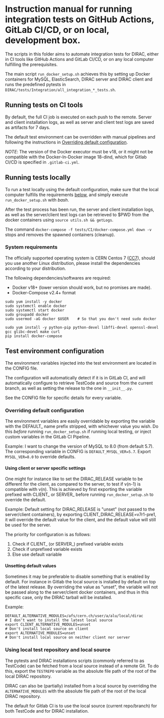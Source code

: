 # Instruction manual for running integration tests on GitHub Actions, GitLab CI/CD, or on local, development box.

The scripts in this folder aims to automate integration tests for DIRAC, either in CI tools like GitHub Actions and GitLab CI/CD, or on any local computer fulfilling the prerequisites.

The main script `run_docker_setup.sh` achieves this by setting up Docker containers for MySQL, ElasticSearch, DIRAC server and DIRAC client and runs the predefined pytests in `DIRAC/tests/Integration/all_integration_*_tests.sh`.


## Running tests on CI tools

By default, the full CI job is executed on each push to the remote. Server and client installation logs, as well as server and client test logs are saved as artifacts for 7 days. 

The default test environment can be overridden with manual pipelines and following the instructions in [Overriding default configuration](#overriding-default-configuration). 

*NOTE*: The version of the Docker executor must be v18, or it might not be compatible with the Docker-In-Docker image 18-dind, which for Gitlab CI/CD is specified in `.gitlab-ci.yml`.

## Running tests locally
To run a test locally using the default configuration, make sure that the local computer fulfills the requirements [below](#system-requirements), and simply execute `run_docker_setup.sh` with *bash*. 

After the test process has been run, the server and client installation logs, as well as the server/client test logs can be retrieved to $PWD from the docker containers using `source utils.sh && getLogs`.

The command `docker-compose -f tests/CI/docker-compose.yml down -v` stops and removes the spawned containers (cleanup). 

### System requirements

The officially supported operating system is CERN Centos 7 ([CC7](http://linux.web.cern.ch/linux/centos7/)), should you use another Linux distribution, please install the dependencies according to your distribution. 

The following dependencies/softwares are required:
* Docker v18+ (lower version should work, but no promises are made). 
* Docker-Compose v2.4+ format

```
sudo yum install -y docker
sudo systemctl enable docker
sudo systemctl start docker
sudo groupadd docker
sudo usermod -aG docker $USER    # So that you don't need sudo docker

sudo yum install -y python-pip python-devel libffi-devel openssl-devel gcc glibc-devel make curl
pip install docker-compose
```

## Test environment configuration

The environment variables injected into the test environment are located in the CONFIG file. 

The configuration will automatically detect if it is in GitLab CI, and will automatically configure to retrieve TestCode and source from the current branch, as well as setting the release to the one in `__init__.py`. 

See the CONFIG file for specific details for every variable. 

### Overriding default configuration

The environment variables are easily overridable by exporting the variable with the DEFAULT_ name prefix stripped, with whichever value you wish. Do this _before_ running `run_docker_setup.sh` if running local testing, or inject custom variables in the GitLab CI Pipeline. 

Example:
I want to change the version of MySQL to 8.0 (from default 5.7). The corresponding variable in CONFIG is `DEFAULT_MYSQL_VER=5.7`. Export `MYSQL_VER=8.0` to override defaults. 

#### Using client or server specific settings

One might for instance like to set the DIRAC_RELEASE variable to be different for the client, as compared to the server, to test if v(n-1) is compatible with v(n). This is achieved by first exporting the variable prefixed with CLIENT_ or SERVER_ before running `run_docker_setup.sh` to override the default. 

Example:
Default setting for DIRAC_RELEASE is "unset" (not passed to the server/client containers), by exporting CLIENT_DIRAC_RELEASE=v7r1-pre1, it will override the default value for the client, and the default value will still be used for the server. 

The priority for configuration is as follows:
1. Check if CLIENT_ (or SERVER_) prefixed variable exists
2. Check if unprefixed variable exists
3. Else use default variable

#### Unsetting default values

Sometimes it may be preferable to disable something that is enabled by default. For instance in Gitlab the local source is installed by default on top of the latest release. By overriding the value as "unset", the variable will not be passed along to the server/client docker containers, and thus in this specific case, only the DIRAC tarball will be installed. 

Example:

``` shell
DEFAULT_ALTERNATIVE_MODULES=/afs/cern.ch/user/a/alu/local/dirac
# I don't want to install the latest local source
export CLIENT_ALTERNATIVE_MODULES=unset
# Don't install local source on client
export ALTERNATIVE_MODULES=unset
# Don't install local source on neither client nor server
```


### Using local test repository and local source

The pytests and DIRAC installations scripts (commonly referred to as TestCode) can be fetched from a local source instead of a remote Git. 
To do this, export the `TESTREPO` variable as the absolute file path of the root of the local DIRAC repository. 

DIRAC can also be (partially) installed from a local source by overriding the `ALTERNATIVE_MODULES` with the absolute file path of the root of the local DIRAC repository. 

The default for Gitlab CI is to use the local source (current repo/branch) for both TestCode and for DIRAC installation. 

